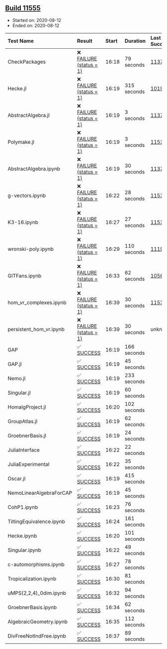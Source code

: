 ## [Build 11555](https://oscarci.mathematik.uni-kl.de/job/oscar/11555/)

* Started on: 2020-08-12
* Ended on: 2020-08-12

| Test Name    | Result | Start | Duration | Last Success | First Failure |
|:-------------|:-------|:------|:---------|:-------------|:--------------|
| CheckPackages | ❌ [FAILURE (status = 1)](https://oscarci.mathematik.uni-kl.de/job/oscar/11555/artifact/logs/build-11555/CheckPackages.log) | 16:18 | 79 seconds | [11376](https://oscarci.mathematik.uni-kl.de/job/oscar/11376/) | [11377](https://oscarci.mathematik.uni-kl.de/job/oscar/11377/) |
| Hecke.jl | ❌ [FAILURE (status = 1)](https://oscarci.mathematik.uni-kl.de/job/oscar/11555/artifact/logs/build-11555/Hecke.jl.log) | 16:19 | 315 seconds | [10197](https://oscarci.mathematik.uni-kl.de/job/oscar/10197/) | [10198](https://oscarci.mathematik.uni-kl.de/job/oscar/10198/) |
| AbstractAlgebra.jl | ❌ [FAILURE (status = 1)](https://oscarci.mathematik.uni-kl.de/job/oscar/11555/artifact/logs/build-11555/AbstractAlgebra.jl.log) | 16:19 | 3 seconds | [11376](https://oscarci.mathematik.uni-kl.de/job/oscar/11376/) | [11377](https://oscarci.mathematik.uni-kl.de/job/oscar/11377/) |
| Polymake.jl | ❌ [FAILURE (status = 1)](https://oscarci.mathematik.uni-kl.de/job/oscar/11555/artifact/logs/build-11555/Polymake.jl.log) | 16:19 | 3 seconds | [11532](https://oscarci.mathematik.uni-kl.de/job/oscar/11532/) | [11533](https://oscarci.mathematik.uni-kl.de/job/oscar/11533/) |
| AbstractAlgebra.ipynb | ❌ [FAILURE (status = 1)](https://oscarci.mathematik.uni-kl.de/job/oscar/11555/artifact/logs/build-11555/AbstractAlgebra.ipynb.log) | 16:19 | 30 seconds | [11376](https://oscarci.mathematik.uni-kl.de/job/oscar/11376/) | [11377](https://oscarci.mathematik.uni-kl.de/job/oscar/11377/) |
| g-vectors.ipynb | ❌ [FAILURE (status = 1)](https://oscarci.mathematik.uni-kl.de/job/oscar/11555/artifact/logs/build-11555/g-vectors.ipynb.log) | 16:22 | 28 seconds | [11532](https://oscarci.mathematik.uni-kl.de/job/oscar/11532/) | [11533](https://oscarci.mathematik.uni-kl.de/job/oscar/11533/) |
| K3-16.ipynb | ❌ [FAILURE (status = 1)](https://oscarci.mathematik.uni-kl.de/job/oscar/11555/artifact/logs/build-11555/K3-16.ipynb.log) | 16:27 | 27 seconds | [11532](https://oscarci.mathematik.uni-kl.de/job/oscar/11532/) | [11533](https://oscarci.mathematik.uni-kl.de/job/oscar/11533/) |
| wronski-poly.ipynb | ❌ [FAILURE (status = 1)](https://oscarci.mathematik.uni-kl.de/job/oscar/11555/artifact/logs/build-11555/wronski-poly.ipynb.log) | 16:29 | 110 seconds | [11192](https://oscarci.mathematik.uni-kl.de/job/oscar/11192/) | [11193](https://oscarci.mathematik.uni-kl.de/job/oscar/11193/) |
| GITFans.ipynb | ❌ [FAILURE (status = 1)](https://oscarci.mathematik.uni-kl.de/job/oscar/11555/artifact/logs/build-11555/GITFans.ipynb.log) | 16:33 | 62 seconds | [10566](https://oscarci.mathematik.uni-kl.de/job/oscar/10566/) | [10567](https://oscarci.mathematik.uni-kl.de/job/oscar/10567/) |
| hom_vr_complexes.ipynb | ❌ [FAILURE (status = 1)](https://oscarci.mathematik.uni-kl.de/job/oscar/11555/artifact/logs/build-11555/hom_vr_complexes.ipynb.log) | 16:39 | 30 seconds | [11532](https://oscarci.mathematik.uni-kl.de/job/oscar/11532/) | [11533](https://oscarci.mathematik.uni-kl.de/job/oscar/11533/) |
| persistent_hom_vr.ipynb | ❌ [FAILURE (status = 1)](https://oscarci.mathematik.uni-kl.de/job/oscar/11555/artifact/logs/build-11555/persistent_hom_vr.ipynb.log) | 16:39 | 30 seconds | unknown | unknown |
| GAP | ✅ [SUCCESS](https://oscarci.mathematik.uni-kl.de/job/oscar/11555/artifact/logs/build-11555/GAP.log) | 16:19 | 166 seconds |  |  |
| GAP.jl | ✅ [SUCCESS](https://oscarci.mathematik.uni-kl.de/job/oscar/11555/artifact/logs/build-11555/GAP.jl.log) | 16:19 | 45 seconds |  |  |
| Nemo.jl | ✅ [SUCCESS](https://oscarci.mathematik.uni-kl.de/job/oscar/11555/artifact/logs/build-11555/Nemo.jl.log) | 16:19 | 233 seconds |  |  |
| Singular.jl | ✅ [SUCCESS](https://oscarci.mathematik.uni-kl.de/job/oscar/11555/artifact/logs/build-11555/Singular.jl.log) | 16:19 | 60 seconds |  |  |
| HomalgProject.jl | ✅ [SUCCESS](https://oscarci.mathematik.uni-kl.de/job/oscar/11555/artifact/logs/build-11555/HomalgProject.jl.log) | 16:20 | 102 seconds |  |  |
| GroupAtlas.jl | ✅ [SUCCESS](https://oscarci.mathematik.uni-kl.de/job/oscar/11555/artifact/logs/build-11555/GroupAtlas.jl.log) | 16:19 | 62 seconds |  |  |
| GroebnerBasis.jl | ✅ [SUCCESS](https://oscarci.mathematik.uni-kl.de/job/oscar/11555/artifact/logs/build-11555/GroebnerBasis.jl.log) | 16:19 | 24 seconds |  |  |
| JuliaInterface | ✅ [SUCCESS](https://oscarci.mathematik.uni-kl.de/job/oscar/11555/artifact/logs/build-11555/JuliaInterface.log) | 16:22 | 22 seconds |  |  |
| JuliaExperimental | ✅ [SUCCESS](https://oscarci.mathematik.uni-kl.de/job/oscar/11555/artifact/logs/build-11555/JuliaExperimental.log) | 16:22 | 35 seconds |  |  |
| Oscar.jl | ✅ [SUCCESS](https://oscarci.mathematik.uni-kl.de/job/oscar/11555/artifact/logs/build-11555/Oscar.jl.log) | 16:19 | 415 seconds |  |  |
| NemoLinearAlgebraForCAP | ✅ [SUCCESS](https://oscarci.mathematik.uni-kl.de/job/oscar/11555/artifact/logs/build-11555/NemoLinearAlgebraForCAP.log) | 16:19 | 45 seconds |  |  |
| CohP1.ipynb | ✅ [SUCCESS](https://oscarci.mathematik.uni-kl.de/job/oscar/11555/artifact/logs/build-11555/CohP1.ipynb.log) | 16:23 | 76 seconds |  |  |
| TiltingEquivalence.ipynb | ✅ [SUCCESS](https://oscarci.mathematik.uni-kl.de/job/oscar/11555/artifact/logs/build-11555/TiltingEquivalence.ipynb.log) | 16:24 | 161 seconds |  |  |
| Hecke.ipynb | ✅ [SUCCESS](https://oscarci.mathematik.uni-kl.de/job/oscar/11555/artifact/logs/build-11555/Hecke.ipynb.log) | 16:20 | 101 seconds |  |  |
| Singular.ipynb | ✅ [SUCCESS](https://oscarci.mathematik.uni-kl.de/job/oscar/11555/artifact/logs/build-11555/Singular.ipynb.log) | 16:22 | 49 seconds |  |  |
| c-automorphisms.ipynb | ✅ [SUCCESS](https://oscarci.mathematik.uni-kl.de/job/oscar/11555/artifact/logs/build-11555/c-automorphisms.ipynb.log) | 16:27 | 78 seconds |  |  |
| Tropicalization.ipynb | ✅ [SUCCESS](https://oscarci.mathematik.uni-kl.de/job/oscar/11555/artifact/logs/build-11555/Tropicalization.ipynb.log) | 16:30 | 81 seconds |  |  |
| uMPS(2,2,4)_0dim.ipynb | ✅ [SUCCESS](https://oscarci.mathematik.uni-kl.de/job/oscar/11555/artifact/logs/build-11555/uMPS-2-2-4-_0dim.ipynb.log) | 16:32 | 94 seconds |  |  |
| GroebnerBasis.ipynb | ✅ [SUCCESS](https://oscarci.mathematik.uni-kl.de/job/oscar/11555/artifact/logs/build-11555/GroebnerBasis.ipynb.log) | 16:34 | 62 seconds |  |  |
| AlgebraicGeometry.ipynb | ✅ [SUCCESS](https://oscarci.mathematik.uni-kl.de/job/oscar/11555/artifact/logs/build-11555/AlgebraicGeometry.ipynb.log) | 16:35 | 112 seconds |  |  |
| DivFreeNotIndFree.ipynb | ✅ [SUCCESS](https://oscarci.mathematik.uni-kl.de/job/oscar/11555/artifact/logs/build-11555/DivFreeNotIndFree.ipynb.log) | 16:37 | 89 seconds |  |  |
